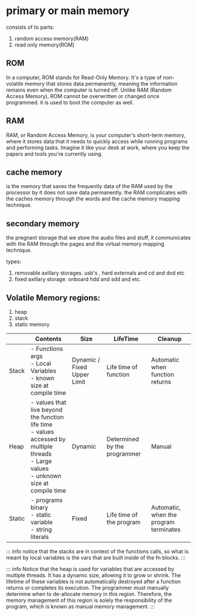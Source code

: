 # primary or main memory

consists of to parts:
1. random access memory(RAM)
2. read only memory(ROM)

## ROM
In a computer, ROM stands for Read-Only Memory. It's a type of non-volatile memory that stores data permanently, meaning the information remains even when the computer is turned off. Unlike RAM (Random Access Memory), ROM cannot be overwritten or changed once programmed. it is used to boot the computer as well.

## RAM
RAM, or Random Access Memory, is your computer's short-term memory, where it stores data that it needs to quickly access while running programs and performing tasks. Imagine it like your desk at work, where you keep the papers and tools you're currently using.


## cache memory

is the memory that saves the frequently data of the RAM used by the processor by it does not save data permanently.
the RAM complicates with the caches memory through the words and the cache memory mapping technique.

## secondary memory

the pregnant storage that we store the audio files and stuff, it communicates with the RAM through the pages and the virtual memory mapping technique.

types:
1. removable axillary storages. usb's , hard externals and cd and dvd etc
2. fixed axillary storage. onboard hdd and sdd and etc.



## Volatile Memory regions:

1. heap
2. stack
3. static memory

|          | Contents                                                           | Size                     | LifeTime                 | Cleanup                               |
| -------- | ------------------------------------------------------------------ | ------------------------ | ------------------------ | ------------------------------------- |
| Stack    | - Functions args<br>- Local Variables<br>- known size at compile time | Dynamic / Fixed Upper Limit | Life time of function    | Automatic when function returns        |
| Heap     | - values that live beyond the function life time<br>- values accessed by multiple threads<br>- Large values<br>- unknown size at compile time | Dynamic                   | Determined by the programmer | Manual                                |
| Static   | - programs binary<br>- static variable<br>- string literals        | Fixed                    | Life time of the program | Automatic, when the program terminates |

::: info
notice that the stacks are in context of the functions calls, so what is meant by local variables is the vars that are built inside of the fn blocks.
:::

::: info
Notice that the heap is used for variables that are accessed by multiple threads. It has a dynamic size, allowing it to grow or shrink. The lifetime of these variables is not automatically destroyed after a function returns or completes its execution. The programmer must manually determine when to de-allocate memory in this region. Therefore, the memory management of this region is solely the responsibility of the program, which is known as manual memory management.
:::